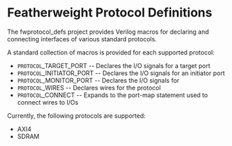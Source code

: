 # Featherweight Protocol Definitions

The fwprotocol_defs project provides Verilog macros for declaring and connecting 
interfaces of various standard protocols.

A standard collection of macros is provided for each supported protocol:
- `PROTOCOL`_TARGET_PORT -- Declares the I/O signals for a target port
- `PROTOCOL`_INITIATOR_PORT -- Declares the I/O signals for an initiator port
- `PROTOCOL`_MONITOR_PORT -- Declares the I/O signals for 
- `PROTOCOL`_WIRES -- Declares wires for the protocol
- `PROTOCOL`_CONNECT -- Expands to the port-map statement used to connect wires to I/Os

Currently, the following protocols are supported:
- AXI4
- SDRAM



